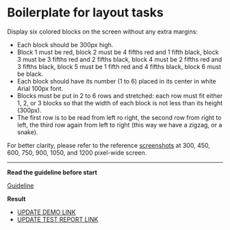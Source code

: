 # Boilerplate for layout tasks

Display six colored blocks on the screen without any extra margins:

- Each block should be 300px high.
- Block 1 must be red, block 2 must be 4 fifths red and 1 fifth black, block 3
  must be 3 fifths red and 2 fifths black, block 4 must be 2 fifths red and 3
  fifths black, block 5 must be 1 fifth red and 4 fifths black, block 6 must be
  black.
- Each block should have its number (1 to 6) placed in its center in white Arial
  100px font.
- Blocks must be put in 2 to 6 rows and stretched: each row must fit either 1,
  2, or 3 blocks so that the width of each block is not less than its height
  (300px).
- The first row is to be read from left ro right, the second row from right to
  left, the third row again from left to right (this way we have a zigzag, or a
  snake).

For better clarity, please refer to the reference [screenshots](references) at
300, 450, 600, 750, 900, 1050, and 1200 pixel-wide screen.

---

**Read the guideline before start**

[Guideline](https://github.com/mate-academy/layout_task-guideline/blob/master/README.md)

**Result**

- [UPDATE DEMO LINK](https://KosBelozyorov.github.io/layout_snake/)
- [UPDATE TEST REPORT LINK](https://KosBelozyorov.github.io/layout_snake/report/html_report/)
